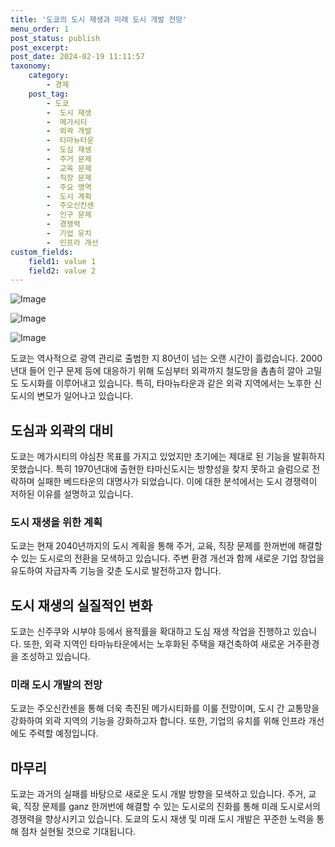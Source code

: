 ```yaml
---
title: '도쿄의 도시 재생과 미래 도시 개발 전망'
menu_order: 1
post_status: publish
post_excerpt: 
post_date: 2024-02-19 11:11:57
taxonomy:
    category:
        - 경제
    post_tag:
        - 도쿄
        -  도시 재생
        -  메가시티
        -  외곽 개발
        -  타마뉴타운
        -  도심 재생
        -  주거 문제
        -  교육 문제
        -  직장 문제
        -  주요 영역
        -  도시 계획
        -  주오신칸센
        -  인구 문제
        -  경쟁력
        -  기업 유치
        -  인프라 개선
custom_fields:
    field1: value 1
    field2: value 2
---
```


![Image](https://imgnews.pstatic.net/image/009/2024/02/13/0005257528_001_20240213074301569.png?type=w647)

![Image](https://imgnews.pstatic.net/image/009/2024/02/13/0005257528_002_20240213074301626.jpg?type=w647)

![Image](https://imgnews.pstatic.net/image/009/2024/02/13/0005257528_003_20240213074301661.png?type=w647)

도쿄는 역사적으로 광역 관리로 출범한 지 80년이 넘는 오랜 시간이 흘렀습니다. 2000년대 들어 인구 문제 등에 대응하기 위해 도심부터 외곽까지 철도망을 촘촘히 깔아 고밀도 도시화를 이루어내고 있습니다. 특히, 타마뉴타운과 같은 외곽 지역에서는 노후한 신도시의 변모가 일어나고 있습니다. 
## 도심과 외곽의 대비
도쿄는 메가시티의 야심찬 목표를 가지고 있었지만 초기에는 제대로 된 기능을 발휘하지 못했습니다. 특히 1970년대에 출현한 타마신도시는 방향성을 찾지 못하고 슬럼으로 전락하며 실패한 베드타운의 대명사가 되었습니다. 이에 대한 분석에서는 도시 경쟁력이 저하된 이유를 설명하고 있습니다.
### 도시 재생을 위한 계획
도쿄는 현재 2040년까지의 도시 계획을 통해 주거, 교육, 직장 문제를 한꺼번에 해결할 수 있는 도시로의 전환을 모색하고 있습니다. 주변 환경 개선과 함께 새로운 기업 창업을 유도하여 자급자족 기능을 갖춘 도시로 발전하고자 합니다.
## 도시 재생의 실질적인 변화
도쿄는 신주쿠와 시부야 등에서 용적률을 확대하고 도심 재생 작업을 진행하고 있습니다. 또한, 외곽 지역인 타마뉴타운에서는 노후화된 주택을 재건축하여 새로운 거주환경을 조성하고 있습니다. 
### 미래 도시 개발의 전망
도쿄는 주오신칸센을 통해 더욱 촉진된 메가시티화를 이룰 전망이며, 도시 간 교통망을 강화하여 외곽 지역의 기능을 강화하고자 합니다. 또한, 기업의 유치를 위해 인프라 개선에도 주력할 예정입니다.
## 마무리
도쿄는 과거의 실패를 바탕으로 새로운 도시 개발 방향을 모색하고 있습니다. 주거, 교육, 직장 문제를 ganz 한꺼번에 해결할 수 있는 도시로의 진화를 통해 미래 도시로서의 경쟁력을 향상시키고 있습니다. 도쿄의 도시 재생 및 미래 도시 개발은 꾸준한 노력을 통해 점차 실현될 것으로 기대됩니다.
